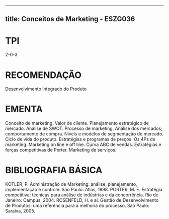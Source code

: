 
---
title: Conceitos de Marketing - ESZG036 
---

# TPI

2-0-3

# RECOMENDAÇÃO

Desenvolvimento Integrado do Produto

# EMENTA

Conceito de marketing. Valor de cliente. Planejamento estratégico de mercado. Análise de SWOT. Processo de marketing. Análise dos mercados; comportamento de compra. Níveis e modelos de segmentação de mercado. Ciclo de vida do produto. Estratégias e programas de preços. Os 4Ps de marketing. Marketing on line e off line. Curva ABC de vendas. Estratégias e forças competitivas de Porter. Marketing de serviços.

# BIBLIOGRAFIA BÁSICA

KOTLER, P. Administração de Marketing: análise, planejamento, implementação e controle. São Paulo: Atlas, 1998.
PORTER, M. E. Estratégia competitiva: técnicas para análise de indústrias e da concorrência. Rio de Janeiro: Campus, 2004.
ROSENFELD, H. e al. Gestão de Desenvolvimento de Produtos: uma referência para a melhoria do processo. São Paulo: Saraiva, 2005.
        